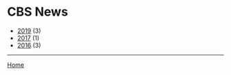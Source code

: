 # CBS News

  * [2019](./cbs-news-2019.md/) (3)
  * [2017](./cbs-news-2017.md/) (1)
  * [2016](./cbs-news-2016.md/) (3)
----

[Home](../)
